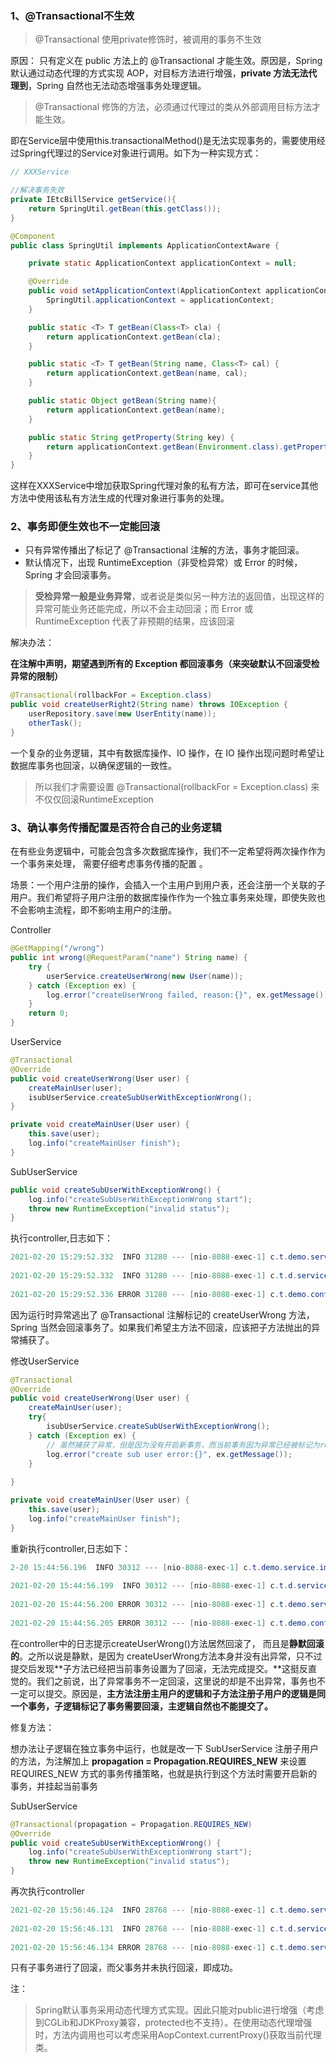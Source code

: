 ### 1、@Transactional不生效

> @Transactional 使用private修饰时，被调用的事务不生效

原因： 只有定义在 public 方法上的 @Transactional 才能生效。原因是，Spring 默认通过动态代理的方式实现 AOP，对目标方法进行增强，**private 方法无法代理到**，Spring 自然也无法动态增强事务处理逻辑。 

>  @Transactional 修饰的方法，必须通过代理过的类从外部调用目标方法才能生效。 

即在Service层中使用this.transactionalMethod()是无法实现事务的，需要使用经过Spring代理过的Service对象进行调用。如下为一种实现方式：

```java
// XXXService

//解决事务失效
private IEtcBillService getService(){
    return SpringUtil.getBean(this.getClass());
}
```

```java
@Component
public class SpringUtil implements ApplicationContextAware {

    private static ApplicationContext applicationContext = null;

    @Override
    public void setApplicationContext(ApplicationContext applicationContext) throws BeansException {
        SpringUtil.applicationContext = applicationContext;
    }

    public static <T> T getBean(Class<T> cla) {
        return applicationContext.getBean(cla);
    }

    public static <T> T getBean(String name, Class<T> cal) {
        return applicationContext.getBean(name, cal);
    }

    public static Object getBean(String name){
        return applicationContext.getBean(name);
    }

    public static String getProperty(String key) {
        return applicationContext.getBean(Environment.class).getProperty(key);
    }
}
```

这样在XXXService中增加获取Spring代理对象的私有方法，即可在service其他方法中使用该私有方法生成的代理对象进行事务的处理。

### 2、事务即便生效也不一定能回滚

-  只有异常传播出了标记了 @Transactional 注解的方法，事务才能回滚。 
-  默认情况下，出现 RuntimeException（非受检异常）或 Error 的时候，Spring 才会回滚事务。 

>  **受检异常一般是业务异常**，或者说是类似另一种方法的返回值，出现这样的异常可能业务还能完成，所以不会主动回滚；而 Error 或 RuntimeException 代表了非预期的结果，应该回滚 

解决办法：

 **在注解中声明，期望遇到所有的 Exception 都回滚事务（来突破默认不回滚受检异常的限制）**

```java
@Transactional(rollbackFor = Exception.class)
public void createUserRight2(String name) throws IOException {
    userRepository.save(new UserEntity(name));
    otherTask();
}
```

 一个复杂的业务逻辑，其中有数据库操作、IO 操作，在 IO 操作出现问题时希望让数据库事务也回滚，以确保逻辑的一致性。 

>  所以我们才需要设置 @Transactional(rollbackFor = Exception.class)
> 来不仅仅回滚RuntimeException 

###  3、确认事务传播配置是否符合自己的业务逻辑 

 在有些业务逻辑中，可能会包含多次数据库操作，我们不一定希望将两次操作作为一个事务来处理，  需要仔细考虑事务传播的配置 。

场景：一个用户注册的操作，会插入一个主用户到用户表，还会注册一个关联的子用户。我们希望将子用户注册的数据库操作作为一个独立事务来处理，即使失败也不会影响主流程，即不影响主用户的注册。 

Controller

```java
@GetMapping("/wrong")
public int wrong(@RequestParam("name") String name) {
    try {
        userService.createUserWrong(new User(name));
    } catch (Exception ex) {
        log.error("createUserWrong failed, reason:{}", ex.getMessage());
    }
    return 0;
}
```

UserService

```java
@Transactional
@Override
public void createUserWrong(User user) {
    createMainUser(user);
    isubUserService.createSubUserWithExceptionWrong();
}

private void createMainUser(User user) {
    this.save(user);
    log.info("createMainUser finish");
}
```

SubUserService

```java
public void createSubUserWithExceptionWrong() {
    log.info("createSubUserWithExceptionWrong start");
    throw new RuntimeException("invalid status");
}
```

执行controller,日志如下：

```java
2021-02-20 15:29:52.332  INFO 31280 --- [nio-8088-exec-1] c.t.demo.service.impl.UserServiceImpl    : createMainUser finish
    
2021-02-20 15:29:52.332  INFO 31280 --- [nio-8088-exec-1] c.t.d.service.impl.IsubUserServiceImpl   : createSubUserWithExceptionWrong start
    
2021-02-20 15:29:52.336 ERROR 31280 --- [nio-8088-exec-1] c.t.demo.controller.UserController       : createUserWrong failed, reason:invalid status
```

 因为运行时异常逃出了 @Transactional 注解标记的 createUserWrong 方法，Spring 当然会回滚事务了。如果我们希望主方法不回滚，应该把子方法抛出的异常捕获了。 

修改UserService

```java
@Transactional
@Override
public void createUserWrong(User user) {
    createMainUser(user);
    try{ 
        isubUserService.createSubUserWithExceptionWrong(); 
    } catch (Exception ex) { 
        // 虽然捕获了异常，但是因为没有开启新事务，而当前事务因为异常已经被标记为rollback了，         // 所以最终还是会回滚。 
        log.error("create sub user error:{}", ex.getMessage()); 
    }
    
}

private void createMainUser(User user) {
    this.save(user);
    log.info("createMainUser finish");
}
```

重新执行controller,日志如下：

```java
2-20 15:44:56.196  INFO 30312 --- [nio-8088-exec-1] c.t.demo.service.impl.UserServiceImpl    : createMainUser finish
    
2021-02-20 15:44:56.199  INFO 30312 --- [nio-8088-exec-1] c.t.d.service.impl.IsubUserServiceImpl   : createSubUserWithExceptionWrong start
    
2021-02-20 15:44:56.200 ERROR 30312 --- [nio-8088-exec-1] c.t.demo.service.impl.UserServiceImpl    : create sub user error:invalid status
    
2021-02-20 15:44:56.205 ERROR 30312 --- [nio-8088-exec-1] c.t.demo.controller.UserController       : createUserWrong failed, reason:Transaction rolled back because it has been marked as rollback-only
```

在controller中的日志提示createUserWrong()方法居然回滚了， 而且是**静默回滚的**。之所以说是静默，是因为 createUserWrong方法本身并没有出异常，只不过提交后发现**子方法已经把当前事务设置为了回滚，无法完成提交。**这挺反直觉的。我们之前说，出了异常事务不一定回滚，这里说的却是不出异常，事务也不一定可以提交。原因是，**主方法注册主用户的逻辑和子方法注册子用户的逻辑是同一个事务，子逻辑标记了事务需要回滚，主逻辑自然也不能提交了。** 

修复方法：

 想办法让子逻辑在独立事务中运行，也就是改一下 SubUserService 注册子用户的方法，为注解加上 **propagation = Propagation.REQUIRES_NEW** 来设置 REQUIRES_NEW 方式的事务传播策略，也就是执行到这个方法时需要开启新的事务，并挂起当前事务

SubUserService

```java
@Transactional(propagation = Propagation.REQUIRES_NEW)
@Override
public void createSubUserWithExceptionWrong() {
    log.info("createSubUserWithExceptionWrong start");
    throw new RuntimeException("invalid status");
}
```

再次执行controller

```java
2021-02-20 15:56:46.124  INFO 28768 --- [nio-8088-exec-1] c.t.demo.service.impl.UserServiceImpl    : createMainUser finish
    
2021-02-20 15:56:46.131  INFO 28768 --- [nio-8088-exec-1] c.t.d.service.impl.IsubUserServiceImpl   : createSubUserWithExceptionWrong start
    
2021-02-20 15:56:46.134 ERROR 28768 --- [nio-8088-exec-1] c.t.demo.service.impl.UserServiceImpl    : create sub user error:invalid status
```

只有子事务进行了回滚，而父事务并未执行回滚，即成功。



注：

>  Spring默认事务采用动态代理方式实现。因此只能对public进行增强（考虑到CGLib和JDKProxy兼容，protected也不支持）。在使用动态代理增强时，方法内调用也可以考虑采用AopContext.currentProxy()获取当前代理类。 

















 



